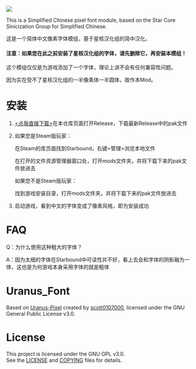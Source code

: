 ![](https://i.imgur.com/9khPwWX.png&type=image)

This is a Simplified Chinese pixel font module, based on the Star Core Sinicization Group for Simplified Chinese.

这是一个简体中文像素字体模组，基于星核汉化组的简中汉化。

#### 注意：如果您在此之前安装了星核汉化组的字体，请先删除它，再安装本模组！



这个模组仅仅是为游戏添加了一个字体，理论上讲不会有任何兼容性问题。

因为实在受不了星核汉化组的一半像素体一半圆体，故作本Mod。



# 安装

1. [<点我直接下载>](https://github.com/ZenoRasta/Starbound-Uranus-Font-Mod/releases)在本仓库页面打开Release，下载最新Release中的pak文件

2. 如果您是Steam版玩家：

   在Steam的库页面找到Starbound，右键>管理>浏览本地文件

   在打开的文件资源管理器窗口处，打开mods文件夹，并将下载下来的pak文件放进去



   如果您不是Steam版玩家：

   找到游戏安装目录，打开mods文件夹，并将下载下来的pak文件放进去

3. 启动游戏，看到中文的字体变成了像素风格，即为安装成功

# FAQ

Q：为什么使用这种粗大的字体？

A：因为太细的字体在Starbound中可读性并不好，看上去会和字体的阴影融为一体，这也是为何游戏本身采用字体的就是粗体

# Uranus_Font

Based on [Uranus-Pixel](https://github.com/scott0107000/Uranus-Pixel) created by [scott0107000](https://github.com/scott0107000), licensed under the GNU General Public License v3.0.

# License

This project is licensed under the GNU GPL v3.0.  
See the [LICENSE](LICENSE) and [COPYING](COPYING) files for details.
